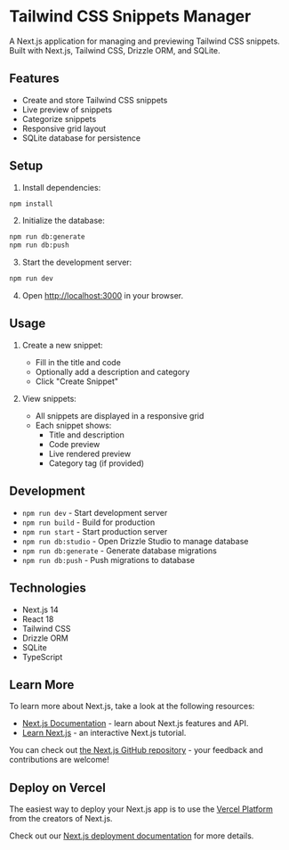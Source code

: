 # Tailwind CSS Snippets Manager

A Next.js application for managing and previewing Tailwind CSS snippets. Built with Next.js, Tailwind CSS, Drizzle ORM, and SQLite.

## Features

- Create and store Tailwind CSS snippets
- Live preview of snippets
- Categorize snippets
- Responsive grid layout
- SQLite database for persistence

## Setup

1. Install dependencies:
```bash
npm install
```

2. Initialize the database:
```bash
npm run db:generate
npm run db:push
```

3. Start the development server:
```bash
npm run dev
```

4. Open [http://localhost:3000](http://localhost:3000) in your browser.

## Usage

1. Create a new snippet:
   - Fill in the title and code
   - Optionally add a description and category
   - Click "Create Snippet"

2. View snippets:
   - All snippets are displayed in a responsive grid
   - Each snippet shows:
     - Title and description
     - Code preview
     - Live rendered preview
     - Category tag (if provided)

## Development

- `npm run dev` - Start development server
- `npm run build` - Build for production
- `npm run start` - Start production server
- `npm run db:studio` - Open Drizzle Studio to manage database
- `npm run db:generate` - Generate database migrations
- `npm run db:push` - Push migrations to database

## Technologies

- Next.js 14
- React 18
- Tailwind CSS
- Drizzle ORM
- SQLite
- TypeScript

## Learn More

To learn more about Next.js, take a look at the following resources:

- [Next.js Documentation](https://nextjs.org/docs) - learn about Next.js features and API.
- [Learn Next.js](https://nextjs.org/learn) - an interactive Next.js tutorial.

You can check out [the Next.js GitHub repository](https://github.com/vercel/next.js) - your feedback and contributions are welcome!

## Deploy on Vercel

The easiest way to deploy your Next.js app is to use the [Vercel Platform](https://vercel.com/new?utm_medium=default-template&filter=next.js&utm_source=create-next-app&utm_campaign=create-next-app-readme) from the creators of Next.js.

Check out our [Next.js deployment documentation](https://nextjs.org/docs/app/building-your-application/deploying) for more details.
